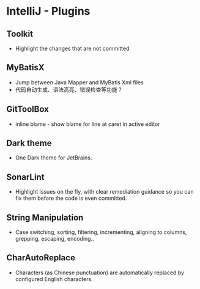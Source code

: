 # IntelliJ - Plugins

## Toolkit

* Highlight the changes that are not committed

## MyBatisX

* Jump between Java Mapper and MyBatis Xml files
* 代码自动生成、语法高亮、错误检查等功能？

## GitToolBox

* inline blame - show blame for line at caret in active editor

## Dark theme

* One Dark theme for JetBrains.

## SonarLint

* Highlight issues on the fly, with clear remediation guidance so you can fix them before the code is even committed.

## String Manipulation

* Case switching, sorting, filtering, incrementing, aligning to columns, grepping, escaping, encoding..

## CharAutoReplace

* Characters (as Chinese punctuation) are automatically replaced by configured English characters.
